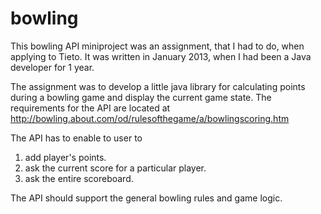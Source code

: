 # bowling

This bowling API miniproject was an assignment, that I had to do, when applying to Tieto. It was written in January 2013, when I had been a Java developer for 1 year. 

The assignment was to develop a little java library for calculating points during a bowling game and display the current game state. The requirements for the API are located at http://bowling.about.com/od/rulesofthegame/a/bowlingscoring.htm

The API  has to enable to user to 
1) add player's points.
2) ask the current score for a particular player.
3) ask the entire scoreboard.

The API should support the general bowling rules and game logic.
